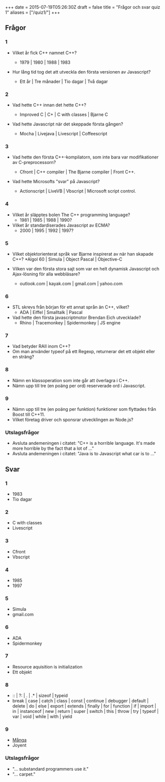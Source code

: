 +++
date = 2015-07-19T05:26:30Z
draft = false
title = "Frågor och svar quiz 1"
aliases = ["/quiz1/"]
+++

## Frågor ##
### 1 ###
* Vilket år fick C++ namnet C++?
	* 1979 | 1980 | 1988 | 1983

* Hur lång tid tog det att utveckla den första versionen av Javascript?
	* Ett år | Tre månader | Tio dagar | Två dagar

### 2 ###
* Vad hette C++ innan det hette C++?
	* Improved C | C+ | C with classes | Bjarne C

* Vad hette Javascript när det skeppade första gången?
	* Mocha | Livejava | Livescript | Coffeescript

### 3 ###
* Vad hette den första C++-kompilatorn, som inte bara var modifikationer av C-preprocessorn?
	* Cfront | C++ compiler | The Bjarne compiler | Front C++.

* Vad hette Microsofts "svar" på Javascript?
	* Actionscript | LiveVB | Vbscript | Microsoft script control.

### 4 ###
* Vilket år släpptes bolen The C++ programming language?
	* 1981 | 1985 | 1988 | 1990?
* Vilket år standardiserades Javascript av ECMA?
	* 2000 | 1995 | 1992 | 1997?

### 5 ###
* Vilket objektorienterat språk var Bjarne inspirerat av när han skapade C++?
	*Algol 60 | Simula | Object Pascal | Objective-C

* Vilken var den första stora sajt som var en helt dynamisk Javascript och Ajax-lösning för alla webbläsare?
	* outlook.com | kayak.com | gmail.com | yahoo.com

### 6 ###
* STL skrevs från början för ett annat språn än C++, vilket?
	* ADA | Eiffel | Smalltalk | Pascal
* Vad hette den första javascriptmotor Brendan Eich utvecklade?
	* Rhino | Tracemonkey | Spidermonkey | JS engine

### 7 ###
* Vad betyder RAII inom C++?
* Om man använder typeof på ett Regexp, returnerar det ett objekt eller en sträng?

### 8 ###
* Nämn en klassoperation som inte går att överlagra i C++.
* Nämn upp till tre (en poäng per ord) reserverade ord i Javascript.

### 9 ###
* Nämn upp till tre (en poäng per funktion) funktioner som flyttades från Boost till C++11.
* Vilket företag driver och sponsrar utvecklingen av Node.js?

### Utslagsfrågor ###
* Avsluta andemeningen i citatet: "C++ is a horrible language. It's made more horrible by the fact that a lot of …"
* Avsluta andemeningen i citatet: "Java is to Javascript what car is to …"

## Svar ##
### 1 ###
* 1983
* Tio dagar

### 2 ###
* C with classes
* Livescript

### 3 ###
* Cfront
* Vbscript

### 4 ###
* 1985
* 1997

### 5 ###
* Simula
* gmail.com

### 6 ###
* ADA
* Spidermonkey

### 7 ###
* Resource aquisition is initialization
* Ett objekt

### 8 ###
* :: | ?: | . | .* | sizeof | typeid
* break | case | catch | class | const | continue | debugger | default | delete | do | else | export | extends | finally | for | function | if | import | in | instanceof | new | return | super | switch | this | throw | try | typeof | var | void | while | with | yield

### 9 ###
* [Många](http://stackoverflow.com/a/8852421)
* Joyent

### Utslagsfrågor ###
* "… substandard programmers use it."
* "… carpet."